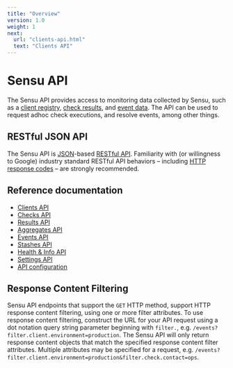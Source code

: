 ```yaml
---
title: "Overview"
version: 1.0
weight: 1
next:
  url: "clients-api.html"
  text: "Clients API"
---
```


# Sensu API

The Sensu API provides access to monitoring data collected by Sensu, such as
a [client registry][1], [check results][2], and [event data][3]. The API can be
used to request adhoc check executions, and resolve events, among other things.

## RESTful JSON API

The Sensu API is [JSON][4]-based [RESTful API][5]. Familiarity with (or
willingness to Google) industry standard RESTful API behaviors &ndash; including
[HTTP response codes][6] &ndash; are strongly recommended.

## Reference documentation

- [Clients API](clients-api.html)
- [Checks API](checks-api.html)
- [Results API](results-api.html)
- [Aggregates API](aggregates-api.html)
- [Events API](events-api.html)
- [Stashes API](stashes-api.html)
- [Health & Info API](health-and-info-api.html)
- [Settings API](settings-api.html)
- [API configuration](configuration.html)

## Response Content Filtering

Sensu API endpoints that support the `GET` HTTP method, support HTTP
response content filtering, using one or more filter attributes. To
use response content filtering, construct the URL for your API request
using a dot notation query string parameter beginning with `filter.`,
e.g. `/events?filter.client.environment=production`. The Sensu API will
only return response content objects that match the specified response
content filter attributes. Multiple attributes may be specified for a
request, e.g.
`/events?filter.client.environment=production&filter.check.contact=ops`.

[1]:  ../reference/clients.html#registration-and-registry
[2]:  ../reference/checks.html#check-results
[3]:  ../reference/events.html#event-data
[4]:  http://www.json.org/
[5]:  https://en.wikipedia.org/wiki/Representational_state_transfer
[6]:  https://en.wikipedia.org/wiki/List_of_HTTP_status_codes
